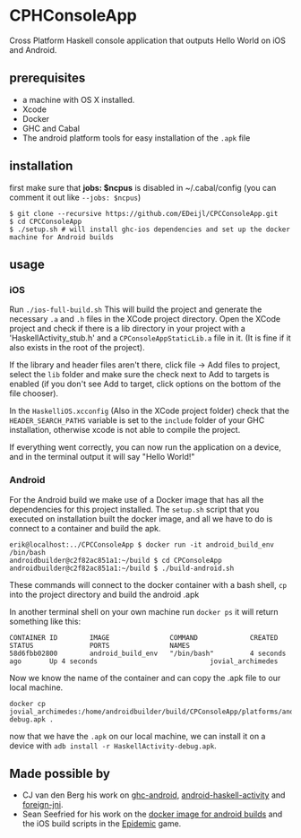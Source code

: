 # CPHConsoleApp
Cross Platform Haskell console application that outputs Hello World on iOS and Android.

## prerequisites
- a machine with OS X installed.
- Xcode
- Docker
- GHC and Cabal
- The android platform tools for easy installation of the `.apk` file

## installation
first make sure that __jobs: $ncpus__ is disabled in ~/.cabal/config (you can comment it out like `--jobs: $ncpus`)

    $ git clone --recursive https://github.com/EDeijl/CPCConsoleApp.git
    $ cd CPCConsoleApp
    $ ./setup.sh # will install ghc-ios dependencies and set up the docker machine for Android builds

## usage
### iOS 
Run `./ios-full-build.sh`
This will build the project and generate the necessary `.a` and `.h` files in the XCode project directory.
Open the XCode project and check if there is a lib directory in your project with a 'HaskellActivity_stub.h' and a `CPConsoleAppStaticLib.a` file in it. (It is fine if it also exists in the root of the project).

If the library and header files aren't there, click file -> Add files to project, select the `lib` folder and make sure the check next to Add to targets is enabled (if you don't see Add to target, click options on the bottom of the file chooser).

In the `HaskelliOS.xcconfig` (Also in the XCode project folder) check that the `HEADER_SEARCH_PATHS` variable is set to the `include` folder of your GHC installation, otherwise xcode is not able to compile the project.

If everything went correctly, you can now run the application on a device, and in the terminal output it will say "Hello World!"

### Android
For the Android build we make use of a Docker image that has all the dependencies for this project installed.
The `setup.sh` script that you executed on installation built the docker image, and all we have to do is connect to a container and build the apk.

    erik@localhost:../CPCConsoleApp $ docker run -it android_build_env /bin/bash
    androidbuilder@c2f82ac851a1:~/build $ cd CPConsoleApp
    androidbuilder@c2f82ac851a1:~/build $ ./build-android.sh

These commands will connect to the docker container with a bash shell, `cp` into the project directory and build the android .apk

In another terminal shell on your own machine run `docker ps` it will return something like this:

    CONTAINER ID        IMAGE               COMMAND             CREATED             STATUS              PORTS               NAMES
    58d6fbb02800        android_build_env   "/bin/bash"         4 seconds ago       Up 4 seconds                            jovial_archimedes

Now we know the name of the container and can copy the .apk file to our local machine.

    docker cp jovial_archimedes:/home/androidbuilder/build/CPConsoleApp/platforms/android/bin/HaskellActivity-debug.apk .

now that we have the `.apk` on our local machine, we can install it on a device with `adb install -r HaskellActivity-debug.apk`.


## Made possible by
- CJ van den Berg his work on [ghc-android](https://github.com/neurocyte/ghc-android), [android-haskell-activity](https://github.com/neurocyte/android-haskell-activity) and [foreign-jni](https://github.com/neurocyte/foreign-jni).
- Sean Seefried for his work on the [docker image for android builds](https://github.com/sseefried/docker-build-ghc-android) and the iOS build scripts in the [Epidemic](https://github.com/sseefried/open-epidemic-game) game.
